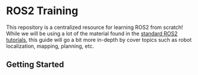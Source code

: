 # ROS2 Training
This repository is a centralized resource for learning ROS2 from scratch! While we will be using a lot of the material found in the [standard ROS2 tutorials](https://index.ros.org/doc/ros2/Tutorials/#tutorials), this guide will go a bit more in-depth by cover topics such as robot localization, mapping, planning, etc.
## Getting Started
